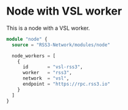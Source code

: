 # Node with VSL worker

This is a node with a VSL worker.

```terraform
module "node" {
  source = "RSS3-Network/modules/node"

  node_workers = [
    {
      id       = "vsl-rss3",
      worker   = "rss3",
      network  = "vsl",
      endpoint = "https://rpc.rss3.io"
    }
  ]
}
```
